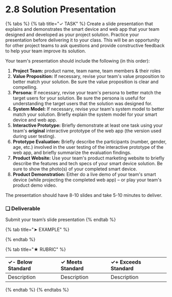 # 2.8 Solution Presentation

{% tabs %}
{% tab title="✓ TASK" %}
Create a slide presentation that explains and demonstrates the smart device and web app that your team designed and developed as your project solution. Practice your presentation before delivering it to your class. This will be an opportunity for other project teams to ask questions and provide constructive feedback to help your team improve its solution.

Your team's presentation should include the following \(in this order\):

1. **Project Team:** product name, team name, team members & their roles
2. **Value Proposition:** If necessary, revise your team's value proposition to better match your solution. Be sure the value proposition is clear and compelling.
3. **Persona:**  If necessary, revise your team's persona to better match the target users for your solution. Be sure the persona is useful for understanding the target users that the solution was designed for.
4. **System Model:** If necessary, revise your team's system model to better match your solution. Briefly explain the system model for your smart device and web app.
5. **Interactive Prototype:** Briefly demonstrate at least one task using your team's **original** interactive prototype of the web app \(the version used during user testing\).
6. **Prototype Evaluation:**  Briefly describe the participants \(number, gender, age, etc.\) involved in the user testing of the interactive prototype of the web app, and briefly summarize the evaluation findings.
7. **Product Website:** Use your team's product marketing website to briefly describe the features and tech specs of your smart device solution. Be sure to show the photo\(s\) of your completed smart device.
8. **Product Demonstration:**  Either do a live demo of your team's smart device \(while projecting the completed web app\) – or play your team's product demo video.

The presentation should have 8-10 slides and take 5-10 minutes to deliver.

### **❏ Deliverable**

Submit your team’s slide presentation
{% endtab %}

{% tab title="➤ EXAMPLE" %}

{% endtab %}

{% tab title="★ RUBRIC" %}


| **✓- Below Standard** | **✓ Meets Standard** | **✓+ Exceeds Standard** |
| :--- | :--- | :--- |
| Description | Description | Description |
{% endtab %}
{% endtabs %}


